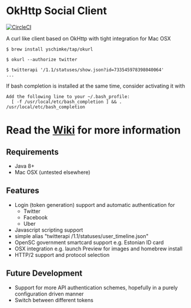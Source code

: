 # OkHttp Social Client

[![CircleCI](https://circleci.com/gh/yschimke/okurl.svg?style=svg)](https://circleci.com/gh/yschimke/okurl)

A curl like client based on OkHttp with tight integration for Mac OSX

```
$ brew install yschimke/tap/okurl

$ okurl --authorize twitter

$ twitterapi '/1.1/statuses/show.json?id=733545978398040064'
...
``` 

If bash completion is installed at the same time, consider activating it with

```
Add the following line to your ~/.bash_profile:
  [ -f /usr/local/etc/bash_completion ] && . /usr/local/etc/bash_completion
```  

# Read the [Wiki](https://github.com/yschimke/okurl/wiki) for more information

## Requirements

- Java 8+
- Mac OSX (untested elsewhere)

## Features

- Login (token generation) support and automatic authentication for
    - Twitter
    - Facebook
    - Uber
- Javascript scripting support
- simple alias "twitterapi /1.1/statuses/user_timeline.json"
- OpenSC government smartcard support e.g. Estonian ID card
- OSX integration e.g. launch Preview for images and homebrew install
- HTTP/2 support and protocol selection

## Future Development

- Support for more API authentication schemes, hopefully in a purely configuration driven manner
- Switch between different tokens
